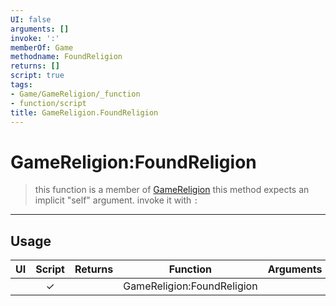 ```yaml
---
UI: false
arguments: []
invoke: ':'
memberOf: Game
methodname: FoundReligion
returns: []
script: true
tags:
- Game/GameReligion/_function
- function/script
title: GameReligion.FoundReligion
---
```

# GameReligion:FoundReligion
> this function is a member of [GameReligion](civ-6/lua/GameReligion.md)
> this method expects an implicit "self" argument. invoke it with `:`
-----
## Usage
|  UI | Script | Returns | Function | Arguments |
|:---:|:------:|-------:|:--------:|:---------|
| |✓||GameReligion:FoundReligion||
